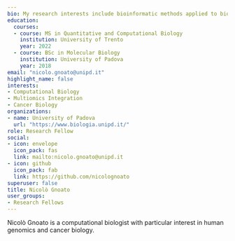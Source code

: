 ```yaml
---
bio: My research interests include bioinformatic methods applied to biological sciences
education:
  courses:
  - course: MS in Quantitative and Computational Biology
    institution: University of Trento
    year: 2022
  - course: BSc in Molecular Biology
    institution: University of Padova
    year: 2018
email: "nicolo.gnoato@unipd.it"
highlight_name: false
interests:
- Computational Biology
- Multiomics Integration
- Cancer Biology
organizations:
- name: University of Padova
  url: "https://www.biologia.unipd.it/"
role: Research Fellow
social:
- icon: envelope
  icon_pack: fas
  link: mailto:nicolo.gnoato@unipd.it
- icon: github
  icon_pack: fab
  link: https://github.com/nicolognoato
superuser: false
title: Nicolò Gnoato
user_groups:
- Research Fellows
---
```


Nicolò Gnoato is a computational biologist with particular interest in human genomics and cancer biology.
